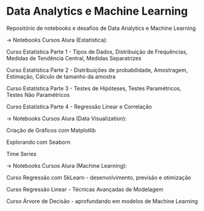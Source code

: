 # Data Analytics e Machine Learning
Repositório de notebooks e desafios de Data Analytics e Machine Learning

-> Notebooks Cursos Alura (Estatística):

Curso Estatística Parte 1 - Tipos de Dados, Distribuição de Frequências, Medidas de Tendência Central, Medidas Separatrizes

Curso Estatística Parte 2 - Distribuições de probabilidade, Amostragem, Estimação, Cálculo de tamanho da amostra

Curso Estatística Parte 3 - Testes de Hipóteses, Testes Paramétricos, Testes Não Paramétricos

Curso Estatística Parte 4 - Regressão Linear e Correlação

-> Notebooks Cursos Alura (Data Visualization):

Criação de Gráficos com Matplotlib

Explorando com Seaborn

Time Series

-> Notebooks Cursos Alura (Machine Learning):

Curso Regressão com SkLearn - desenvolvimento, previsão e otimização

Curso Regressão Linear - Técnicas Avançadas de Modelagem

Curso Árvore de Decisão - aprofundando em modelos de Machine Learning
